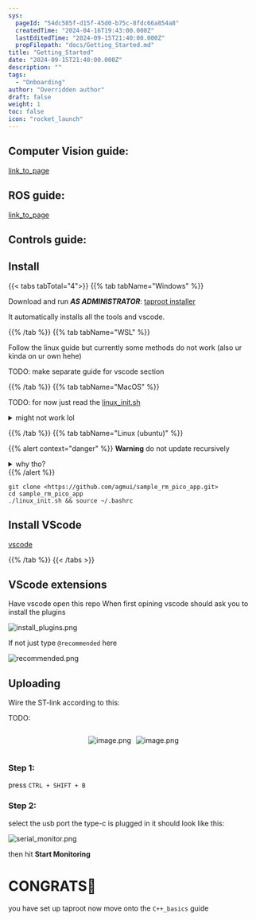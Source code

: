 ```yaml
---
sys:
  pageId: "54dc585f-d15f-45d0-b75c-8fdc66a854a8"
  createdTime: "2024-04-16T19:43:00.000Z"
  lastEditedTime: "2024-09-15T21:40:00.000Z"
  propFilepath: "docs/Getting_Started.md"
title: "Getting_Started"
date: "2024-09-15T21:40:00.000Z"
description: ""
tags:
  - "Onboarding"
author: "Overridden author"
draft: false
weight: 1
toc: false
icon: "rocket_launch"
---
```


## Computer Vision guide:

[link_to_page](86d45bc0-388b-4d26-8848-44f255f73d0e)

## ROS guide:

[link_to_page](3c76c1de-ec8f-46d6-8b0a-294005edc2d5)

## Controls guide:

## Install

{{< tabs tabTotal="4">}}
{{% tab tabName="Windows" %}}

Download and run _**AS ADMINISTRATOR**_: [taproot installer](https://github.com/Thornbots/TeachingFreshies/releases/tag/1.0)

It automatically installs all the tools and vscode.

{{% /tab %}}
{{% tab tabName="WSL" %}}

Follow the linux guide but currently some methods do not work (also ur kinda on ur own hehe)

TODO: make separate guide for vscode section

{{% /tab %}}
{{% tab tabName="MacOS" %}}

TODO: for now just read the [linux_init.sh](https://github.com/agmui/sample_rm_pico_app/blob/main/linux_init.sh)

<details>
<summary>might not work lol</summary>

`brew install libusb pkg-config`

Next install: [vscode](https://code.visualstudio.com/Download)

</details>

{{% /tab %}}
{{% tab tabName="Linux (ubuntu)" %}}

{{% alert context="danger" %}}
**Warning** do not update recursively
<details>
<summary>why tho?</summary>
There are some submodules that may go on for a while (like tinyusb) and I highly
recommend you don't need to get them.
If you want to see what submodules I update just look in `linux_init.sh`
</details>
{{% /alert %}}

```shell
git clone <https://github.com/agmui/sample_rm_pico_app.git>
cd sample_rm_pico_app
./linux_init.sh && source ~/.bashrc
```

## Install VScode

[vscode](https://code.visualstudio.com/Download)

{{% /tab %}}
{{< /tabs >}}

## VScode extensions

Have vscode open this repo
When first opining vscode should ask you to install the plugins

![install_plugins.png](https://prod-files-secure.s3.us-west-2.amazonaws.com/d518164a-d88e-44d1-a4ee-3adb3bd8bce0/89bd30f0-1825-4e77-867b-0a41ce370880/install_plugins.png?X-Amz-Algorithm=AWS4-HMAC-SHA256&X-Amz-Content-Sha256=UNSIGNED-PAYLOAD&X-Amz-Credential=ASIAZI2LB466XK57IX4H%2F20250226%2Fus-west-2%2Fs3%2Faws4_request&X-Amz-Date=20250226T140738Z&X-Amz-Expires=3600&X-Amz-Security-Token=IQoJb3JpZ2luX2VjECQaCXVzLXdlc3QtMiJHMEUCIQDVelZwPEWfjBGylB053PVcFYlfdBm4GZB7bZokSNk1fAIgFXWTenqb3w94lbWooNZ3UujRl1PsZg3o2k7fEyiqHtkq%2FwMIXRAAGgw2Mzc0MjMxODM4MDUiDEweJB%2FECBh9Xs7rCSrcA63tEy8Mz%2B7VZC3u4jTsKL8s3vD5e%2FMpLVMoP16gZnesR2aL5ruUuV5yx3osB6NahLzrT2YSGmNT4kEeF62ngR2GI6Zb4zgJBarPlMbHLmWGGuyYYcHT0veJt4ncAwtmM5e7%2FMg9SxVbpOhleZPQn1clHAgwMI272mdiSb7JuhFi5lEjHnLs%2BwiQSNh6aKQN85KToJTOmvEQLmIMb1dpyIDmYe3H%2Fyg8UBHNHh7emqo%2BA7BeiIBYDkz2848MHBgUKIMgM3GJrvDctZ4oRem0Yns2xUa1oPvU%2F56oisE0mS2%2FEu20W25FfHi43lBRQgdG85DCT%2FKF%2BWb7ljeeG0YJFP9CZE2Qphx80gzugo4pYEEuhmKE7mRu4xsKR37p17EBUcF6xKuyQqqz41eYIULlHYn8U%2F%2F00eEmUxkbmSmmBlbyIYNbnpnCwdPH9gzZNGsUU7dPwpqax7cLyYmojcLpenH%2FfA1EOIXfmq0fQEPFGa0UXPAbd1HFLk4f2hvw1Rsw6dQ5xyJk19dOn5CDuG1OuWKD7s%2FUZ3e6%2F7x6qDk4NbrKA7JQqUpVSsiZC0sg%2Bmx8wTNFwvetT1pCa6Iwd73WH%2F1YwfHPj6Pham7TGcNds5UClZw7YgncGrKniLKKMMCI%2FL0GOqUBxS2VGGYwtEwmzA13ui6rjQAgRIbUwenOac4%2Fc9SSGMZjRPSa8iPK%2FIlkque02Zn0RF4OTSrOMgN0g84EjtzHLEKjFVmpTsR6AnvVZZQadKXJ8Ec7bI0MA2AdAdiJ6QWA2HTCN2nShb8ERm3rwkue17FCxkrW%2FOHX94DWQqJhk%2FjnIiMqzfcMICQTSFfF%2FGDXcwOo8F8JbaNTT%2FHyzNqlpRhzlbpo&X-Amz-Signature=b2208e3744a68b4e8645dd6b415328abf7a3308408dc9e6ebcabfb738c24ceb3&X-Amz-SignedHeaders=host&x-id=GetObject)

If not just type `@recommended` here  

![recommended.png](https://prod-files-secure.s3.us-west-2.amazonaws.com/d518164a-d88e-44d1-a4ee-3adb3bd8bce0/61e661e9-5d85-4dfc-be0d-8d2097a5e793/recommended.png?X-Amz-Algorithm=AWS4-HMAC-SHA256&X-Amz-Content-Sha256=UNSIGNED-PAYLOAD&X-Amz-Credential=ASIAZI2LB466XK57IX4H%2F20250226%2Fus-west-2%2Fs3%2Faws4_request&X-Amz-Date=20250226T140738Z&X-Amz-Expires=3600&X-Amz-Security-Token=IQoJb3JpZ2luX2VjECQaCXVzLXdlc3QtMiJHMEUCIQDVelZwPEWfjBGylB053PVcFYlfdBm4GZB7bZokSNk1fAIgFXWTenqb3w94lbWooNZ3UujRl1PsZg3o2k7fEyiqHtkq%2FwMIXRAAGgw2Mzc0MjMxODM4MDUiDEweJB%2FECBh9Xs7rCSrcA63tEy8Mz%2B7VZC3u4jTsKL8s3vD5e%2FMpLVMoP16gZnesR2aL5ruUuV5yx3osB6NahLzrT2YSGmNT4kEeF62ngR2GI6Zb4zgJBarPlMbHLmWGGuyYYcHT0veJt4ncAwtmM5e7%2FMg9SxVbpOhleZPQn1clHAgwMI272mdiSb7JuhFi5lEjHnLs%2BwiQSNh6aKQN85KToJTOmvEQLmIMb1dpyIDmYe3H%2Fyg8UBHNHh7emqo%2BA7BeiIBYDkz2848MHBgUKIMgM3GJrvDctZ4oRem0Yns2xUa1oPvU%2F56oisE0mS2%2FEu20W25FfHi43lBRQgdG85DCT%2FKF%2BWb7ljeeG0YJFP9CZE2Qphx80gzugo4pYEEuhmKE7mRu4xsKR37p17EBUcF6xKuyQqqz41eYIULlHYn8U%2F%2F00eEmUxkbmSmmBlbyIYNbnpnCwdPH9gzZNGsUU7dPwpqax7cLyYmojcLpenH%2FfA1EOIXfmq0fQEPFGa0UXPAbd1HFLk4f2hvw1Rsw6dQ5xyJk19dOn5CDuG1OuWKD7s%2FUZ3e6%2F7x6qDk4NbrKA7JQqUpVSsiZC0sg%2Bmx8wTNFwvetT1pCa6Iwd73WH%2F1YwfHPj6Pham7TGcNds5UClZw7YgncGrKniLKKMMCI%2FL0GOqUBxS2VGGYwtEwmzA13ui6rjQAgRIbUwenOac4%2Fc9SSGMZjRPSa8iPK%2FIlkque02Zn0RF4OTSrOMgN0g84EjtzHLEKjFVmpTsR6AnvVZZQadKXJ8Ec7bI0MA2AdAdiJ6QWA2HTCN2nShb8ERm3rwkue17FCxkrW%2FOHX94DWQqJhk%2FjnIiMqzfcMICQTSFfF%2FGDXcwOo8F8JbaNTT%2FHyzNqlpRhzlbpo&X-Amz-Signature=bcbdc9493ca34829da6f7b218aa37c41b2c012abc278d753581872f2eaf5a52d&X-Amz-SignedHeaders=host&x-id=GetObject)

## Uploading

Wire the ST-link according to this:

TODO:

<div style="display: flex;flex-direction: row; column-gap:10px; max-width: 630px;justify-content: center;">
<div>

![image.png](https://prod-files-secure.s3.us-west-2.amazonaws.com/d518164a-d88e-44d1-a4ee-3adb3bd8bce0/210ecb78-1116-4d7b-b9b7-2292f66fa2c2/image.png?X-Amz-Algorithm=AWS4-HMAC-SHA256&X-Amz-Content-Sha256=UNSIGNED-PAYLOAD&X-Amz-Credential=ASIAZI2LB466WOGBQO3I%2F20250226%2Fus-west-2%2Fs3%2Faws4_request&X-Amz-Date=20250226T140740Z&X-Amz-Expires=3600&X-Amz-Security-Token=IQoJb3JpZ2luX2VjECQaCXVzLXdlc3QtMiJGMEQCIAv20wDpQh3Yfd1fTReLEztWd7dtGnZh5LXGSuGJLE5AAiAbqJjqWFq4UL1urGPDM8yWrq0Hv9I%2FcS5qjyDi9LkeqSr%2FAwhdEAAaDDYzNzQyMzE4MzgwNSIMqoGMo%2FWPRmJbSbbPKtwDb9cL6DxTU3WVtrJz3S5Oq2Wey5xDSbWFvjzyHmLzrKnD15b%2F7Kz54bkXZE9%2FF9pgNLYhym5GiOSEqRivVImWMhy%2BGQdBjqb20qRJkHUBWinI41kyNSWnLVfAhyuB9ZHC1OTVQl%2F8Gk6ZZ6nn3NXzPXkf4pPfjO4iU%2BdRBC1d3b%2F9OFHRWmIZARB%2Fv0zMGDb%2FvQuCFg4YtjhppglDdV8IpsESOcSSTVHj098dItjJPsBxlDBam%2F39RF0jtDnms39PEIXyEUkOX%2BfNhox0Aj8Xlx94bL1YVBCn8hKRG6Q55rTcxGuW2pSiNVRHTtQsZuDh82lKxeDa8%2BaiIpBJmvne%2BDOlnaCxCj0q8SFaNLh3T0kkJNSfdRh11zYTcH58GZ36IfdFu4%2F2YVXpegV7YKBBsni0XeSWhSEPlLOgTpr5geBWvtWsTu2jpf4U0Tw9ZevqFIxeHsCqMq4NEFQodds6irwwcT7785JVqrk5vP0f9JH1jTWimhYI3CB1JCU5x9%2F1SzMyY7PbEfif%2BcS4q4WnqOAGGsJJpW2YhtTHPZTpekQRzvA4mS5VmrAJxI9k3BEJ7bcx6woRoNys8oLHnfJTyAkTz960oo9otj1akxhyvhbZ5L8lD%2Bok3R7rf%2BMwpIj8vQY6pgEXuA%2FYGGDecw0ckUineUoVOsBbW7ItG%2Bc7sdr0Vvd48wV%2FsdYj9obO1HFGWX9zPhgM9vbh76raG80v5z7NfHeXltLG5evjcbRLPl3RAcHVhDq0K1dMAg97DLGufz%2F2Sv3%2F4RkQdLe%2BauX%2FdPvZFg53Jfb5g4QdUi0c511ilBt5U6tsoXaLdWml3a6dq%2Fkn%2FtwTjQP5Oe4DPWBSXzAHDixscFmlmHy5&X-Amz-Signature=53c883b45584db461f82ce5e8eb2b1aa0c30056b14f7202a54c073f64cbfd69e&X-Amz-SignedHeaders=host&x-id=GetObject)

</div>
<div>

![image.png](https://prod-files-secure.s3.us-west-2.amazonaws.com/d518164a-d88e-44d1-a4ee-3adb3bd8bce0/33a0fd0f-8ca6-4a86-8e09-26e95ded1fff/image.png?X-Amz-Algorithm=AWS4-HMAC-SHA256&X-Amz-Content-Sha256=UNSIGNED-PAYLOAD&X-Amz-Credential=ASIAZI2LB466VVS2AKPI%2F20250226%2Fus-west-2%2Fs3%2Faws4_request&X-Amz-Date=20250226T140741Z&X-Amz-Expires=3600&X-Amz-Security-Token=IQoJb3JpZ2luX2VjECQaCXVzLXdlc3QtMiJGMEQCH2yViwkZpgTA%2BxMfXTsaa2h0au9s81t43RDIKQL0cZYCIQDZ55s%2BrOF%2Ffrk56vlv7NEKknfeY8JsplzyMtvwGtFxFCr%2FAwhdEAAaDDYzNzQyMzE4MzgwNSIMP84f62n%2B%2Fn4nbinBKtwDce%2FmZccFISK8HO8Ta%2Fwl3SboDYOGUDSjfPtxekLVMCYGleidhK6tGCwz1tj07sQ8zX4Nak4pR1sBW0zu3DdU1xGA7ZXVFASMIXhe4Wz5Y%2F%2BZX9u%2Bzbz3XMYUfSE2Sobhwfud78lcIdPhl9HkUTb9wDm97S7TiByZwMHZbX73Bc4BVEW582Nw70pgGsoQFtLOZ7sdfJywscR4uF63YnGnHlpujAqsj%2Ff%2FdLVs4BYWiJY0%2B5GZQOJvw%2Fdd22jIP%2Bdc%2BureJY4ZJaiRN%2FkiAtjvS%2BEPZIqCmKvWb3COZPA2QEWsm2rn7SH6MaXKzB7zMwQe5IVEI%2Fz6J7fwP8PxPqBi80AbKalQ8qeM9vSNiMYVOGcE7Ok90cz2m2DreswyzADv3iB80m1GofN1to5WzxeMIZLHFqONpt4vLNkCi%2FJncoHQNvQxFiZYkXR0Wrc0RFOZ%2BOY9IxTt9JVWHyCZawl5uqGCsiz036DYZqFt8kgOh%2FYQGNVQL9rM%2BHDZDMslqkx2GDYLxE3%2BVGwdD4WZ2Oyjj21gk5f04duWURWAOxAtvO4ERiTErDyI0HB8GZOJ5DyTUF9DTjxMBN3BgpivOZwLKyqp0jnVD9%2B7ZspyR4ZRhvTINdS0Zh3Z7m2D19Yw3of8vQY6pgHKXxR4QkrqxwRfj8Te11SvaEEGSYKaaCx05UAFN2TQWK7lEeQv5xc92wddgQZ82bbCmo4l3lm5XRWoTAumURMxSOC96KfmONIfbhWneLgmECJTRAKgOfCbX2zYQLnp7N0kXM1w5vYUFIWNwFnbjLaLtFAfd4eMZB0%2BFeBY3eMAYGZ2BfVjZSEbvBAHIsoAPob%2B9tiqqYS%2BA4jEVoCbwoNkBknehOgN&X-Amz-Signature=41a50753f7c6a2968faea2513313bbc4d286e51239c64b196713067d1d015044&X-Amz-SignedHeaders=host&x-id=GetObject)

</div>
</div>

### Step 1:

press `CTRL + SHIFT + B`

### Step 2:

select the usb port the type-c is plugged in it should look like this:

![serial_monitor.png](https://prod-files-secure.s3.us-west-2.amazonaws.com/d518164a-d88e-44d1-a4ee-3adb3bd8bce0/f03f4774-05d4-4393-b6a0-d5efb6d315ab/serial_monitor.png?X-Amz-Algorithm=AWS4-HMAC-SHA256&X-Amz-Content-Sha256=UNSIGNED-PAYLOAD&X-Amz-Credential=ASIAZI2LB466XK57IX4H%2F20250226%2Fus-west-2%2Fs3%2Faws4_request&X-Amz-Date=20250226T140738Z&X-Amz-Expires=3600&X-Amz-Security-Token=IQoJb3JpZ2luX2VjECQaCXVzLXdlc3QtMiJHMEUCIQDVelZwPEWfjBGylB053PVcFYlfdBm4GZB7bZokSNk1fAIgFXWTenqb3w94lbWooNZ3UujRl1PsZg3o2k7fEyiqHtkq%2FwMIXRAAGgw2Mzc0MjMxODM4MDUiDEweJB%2FECBh9Xs7rCSrcA63tEy8Mz%2B7VZC3u4jTsKL8s3vD5e%2FMpLVMoP16gZnesR2aL5ruUuV5yx3osB6NahLzrT2YSGmNT4kEeF62ngR2GI6Zb4zgJBarPlMbHLmWGGuyYYcHT0veJt4ncAwtmM5e7%2FMg9SxVbpOhleZPQn1clHAgwMI272mdiSb7JuhFi5lEjHnLs%2BwiQSNh6aKQN85KToJTOmvEQLmIMb1dpyIDmYe3H%2Fyg8UBHNHh7emqo%2BA7BeiIBYDkz2848MHBgUKIMgM3GJrvDctZ4oRem0Yns2xUa1oPvU%2F56oisE0mS2%2FEu20W25FfHi43lBRQgdG85DCT%2FKF%2BWb7ljeeG0YJFP9CZE2Qphx80gzugo4pYEEuhmKE7mRu4xsKR37p17EBUcF6xKuyQqqz41eYIULlHYn8U%2F%2F00eEmUxkbmSmmBlbyIYNbnpnCwdPH9gzZNGsUU7dPwpqax7cLyYmojcLpenH%2FfA1EOIXfmq0fQEPFGa0UXPAbd1HFLk4f2hvw1Rsw6dQ5xyJk19dOn5CDuG1OuWKD7s%2FUZ3e6%2F7x6qDk4NbrKA7JQqUpVSsiZC0sg%2Bmx8wTNFwvetT1pCa6Iwd73WH%2F1YwfHPj6Pham7TGcNds5UClZw7YgncGrKniLKKMMCI%2FL0GOqUBxS2VGGYwtEwmzA13ui6rjQAgRIbUwenOac4%2Fc9SSGMZjRPSa8iPK%2FIlkque02Zn0RF4OTSrOMgN0g84EjtzHLEKjFVmpTsR6AnvVZZQadKXJ8Ec7bI0MA2AdAdiJ6QWA2HTCN2nShb8ERm3rwkue17FCxkrW%2FOHX94DWQqJhk%2FjnIiMqzfcMICQTSFfF%2FGDXcwOo8F8JbaNTT%2FHyzNqlpRhzlbpo&X-Amz-Signature=8c9d8d3470d30f1e273b612f8081780cd5396dd3f0de0e09b41c22cc143fbeec&X-Amz-SignedHeaders=host&x-id=GetObject)

then hit **Start Monitoring**

# CONGRATS🎉

you have set up taproot now move onto the `C++_basics` guide
